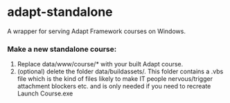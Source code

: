 # adapt-standalone
A wrapper for serving Adapt Framework courses on Windows.

### Make a new standalone course:

1. Replace data/www/course/\* with your built Adapt course.
1. (optional) delete the folder data/buildassets/. This folder contains a .vbs file which is the kind of files likely to make IT people nervous/trigger attachment blockers etc. and is only needed if you need to recreate Launch Course.exe
